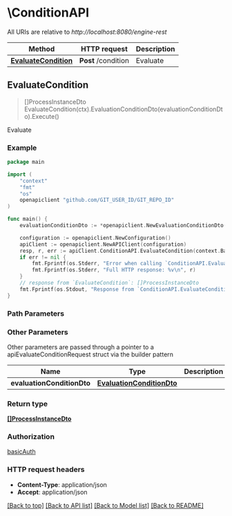 # \ConditionAPI

All URIs are relative to *http://localhost:8080/engine-rest*

Method | HTTP request | Description
------------- | ------------- | -------------
[**EvaluateCondition**](ConditionAPI.md#EvaluateCondition) | **Post** /condition | Evaluate



## EvaluateCondition

> []ProcessInstanceDto EvaluateCondition(ctx).EvaluationConditionDto(evaluationConditionDto).Execute()

Evaluate



### Example

```go
package main

import (
	"context"
	"fmt"
	"os"
	openapiclient "github.com/GIT_USER_ID/GIT_REPO_ID"
)

func main() {
	evaluationConditionDto := *openapiclient.NewEvaluationConditionDto() // EvaluationConditionDto |  (optional)

	configuration := openapiclient.NewConfiguration()
	apiClient := openapiclient.NewAPIClient(configuration)
	resp, r, err := apiClient.ConditionAPI.EvaluateCondition(context.Background()).EvaluationConditionDto(evaluationConditionDto).Execute()
	if err != nil {
		fmt.Fprintf(os.Stderr, "Error when calling `ConditionAPI.EvaluateCondition``: %v\n", err)
		fmt.Fprintf(os.Stderr, "Full HTTP response: %v\n", r)
	}
	// response from `EvaluateCondition`: []ProcessInstanceDto
	fmt.Fprintf(os.Stdout, "Response from `ConditionAPI.EvaluateCondition`: %v\n", resp)
}
```

### Path Parameters



### Other Parameters

Other parameters are passed through a pointer to a apiEvaluateConditionRequest struct via the builder pattern


Name | Type | Description  | Notes
------------- | ------------- | ------------- | -------------
 **evaluationConditionDto** | [**EvaluationConditionDto**](EvaluationConditionDto.md) |  | 

### Return type

[**[]ProcessInstanceDto**](ProcessInstanceDto.md)

### Authorization

[basicAuth](../README.md#basicAuth)

### HTTP request headers

- **Content-Type**: application/json
- **Accept**: application/json

[[Back to top]](#) [[Back to API list]](../README.md#documentation-for-api-endpoints)
[[Back to Model list]](../README.md#documentation-for-models)
[[Back to README]](../README.md)

